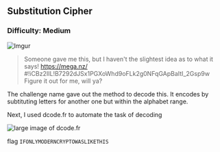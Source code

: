 ## Substitution Cipher
### Difficulty: Medium

![Imgur](https://i.imgur.com/J9wzbBT.png)

>Someone gave me this, but I haven't the slightest idea as to what it says! https://mega.nz/
>#!iCBz2IIL!B7292dJSx1PGXoWhd9oFLk2g0NFqGApBaItI_2Gsp9w Figure it out for me, will ya?

The challenge name gave out the method to decode this. It encodes by subtituting letters for another one but within the alphabet range. 

Next, I used dcode.fr to automate the task of decoding

![large image of dcode.fr](https://i.imgur.com/IoeRU5T.png)

flag `IFONLYMODERNCRYPTOWASLIKETHIS`
